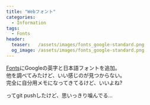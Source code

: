 ```yaml
---
title: "Webフォント"
categories:
  - Information
tags:
  - Fonts
header:
  teaser:   /assets/images/fonts_google-standard.png
  og_image: /assets/images/fonts_google-standard.png
---
```

[Fonts](/create-pages/fonts/)にGoogleの英字と日本語フォントを追加。  
他を調べてみたけど、いい感じのが見つからない。  
完全に自分用メモになってきてるけど、いいよね?  

ってgit pushしたけど、思いっきり噛んでる…